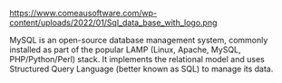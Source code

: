 
https://www.comeausoftware.com/wp-content/uploads/2022/01/Sql_data_base_with_logo.png


MySQL is an open-source database management system, commonly installed as part of the popular LAMP (Linux, Apache, MySQL, PHP/Python/Perl) stack. It implements the relational model and uses Structured Query Language (better known as SQL) to manage its data.
